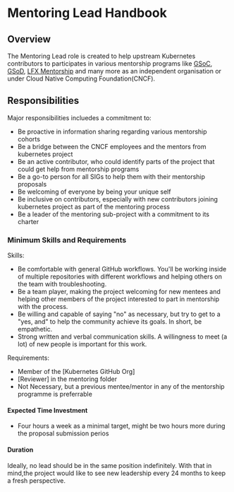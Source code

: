 # Mentoring Lead Handbook

## Overview

The Mentoring Lead role is created to help upstream Kubernetes contributors to participates in various mentorship programs like [GSoC](mentoring/programs/google-summer-of-code.md), [GSoD](mentoring/programs/google-season-of-docs.md), [LFX Mentorship](mentoring/programs/lfx-mentorship.md) and many more as an independent organisation or under Cloud Native Computing Foundation(CNCF). 

## Responsibilities

Major responsibilities incluedes a commitment to: 

- Be proactive in information sharing regarding various mentorship cohorts
- Be a bridge between the CNCF employees and the mentors from kubernetes project
- Be an active contributor, who could identify parts of the project that could get help from mentorship programs
- Be a go-to person for all SIGs to help them with their mentorship proposals
- Be welcoming of everyone by being your unique self
- Be inclusive on contributors, especially with new contributors joining kubernetes project as part of the mentoring process
- Be a leader of the mentoring sub-project with a commitment to its charter

### Minimum Skills and Requirements

Skills:

- Be comfortable with general GitHub workflows. You'll be working inside of multiple repositories with different workflows and helping others on the team with troubleshooting.
- Be a team player, making the project welcoming for new mentees and helping other members of the project interested to part in mentorship with the process.
- Be willing and capable of saying "no" as necessary, but try to get to a "yes, and" to help the community achieve its goals. In short, be empathetic.
- Strong written and verbal communication skills. A willingness to meet (a lot) of new people is important for this work.

Requirements:

- Member of the [Kubernetes GitHub Org]
- [Reviewer] in the mentoring folder
- Not Necessary, but a previous mentee/mentor in any of the mentorship programme is preferrable

#### Expected Time Investment

- Four hours a week as a minimal target, might be two hours more during the proposal submission perios

#### Duration  

Ideally, no lead should be in the same position indefinitely. With that in mind,the project would like to see new leadership every 24 months to keep a fresh perspective. 
